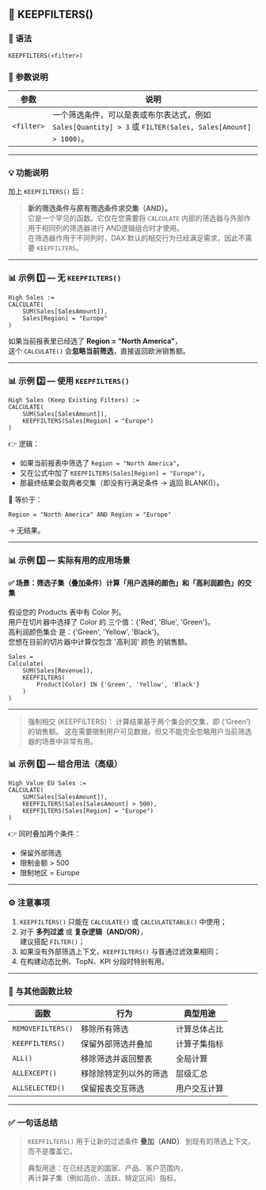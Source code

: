 ## 📘 KEEPFILTERS()

### 🧩 语法
```DAX
KEEPFILTERS(<filter>)
```

### 📖 参数说明
| 参数 | 说明 |
|------|------|
| `<filter>` | 一个筛选条件，可以是表或布尔表达式，例如 `Sales[Quantity] > 3` 或 `FILTER(Sales, Sales[Amount] > 1000)`。 |

---

### 💡 功能说明
加上 `KEEPFILTERS()` 后：
> **新的筛选条件与原有筛选条件求交集（AND）。**  
> 它是一个罕见的函数。它仅在您需要将 `CALCULATE` 内部的筛选器与外部作用于相同列的筛选器进行 AND逻辑组合时才使用。  
> 在筛选器作用于不同列时，DAX 默认的相交行为已经满足需求，因此不需要 `KEEPFILTERS`。  

---

### 📊 示例 1️⃣ — 无 `KEEPFILTERS()`
```DAX
High Sales :=
CALCULATE(
    SUM(Sales[SalesAmount]),
    Sales[Region] = "Europe"
)
```

如果当前报表里已经选了 **Region = "North America"**，  
这个 `CALCULATE()` 会**忽略当前筛选**，直接返回欧洲销售额。

---

### 📊 示例 2️⃣ — 使用 `KEEPFILTERS()`
```DAX
High Sales (Keep Existing Filters) :=
CALCULATE(
    SUM(Sales[SalesAmount]),
    KEEPFILTERS(Sales[Region] = "Europe")
)
```

👉 逻辑：
- 如果当前报表中筛选了 `Region = "North America"`，  
- 又在公式中加了 `KEEPFILTERS(Sales[Region] = "Europe")`，  
- 那最终结果会取两者交集（即没有行满足条件 → 返回 BLANK()）。

🧠 等价于：
```text
Region = "North America" AND Region = "Europe"
```
→ 无结果。

---

### 📊 示例 3️⃣ — 实际有用的应用场景

#### ✅ 场景：筛选子集（叠加条件）计算「用户选择的颜色」和「高利润颜色」的交集  
假设您的 $\text{Products}$ 表中有 $\text{Color}$ 列。  
用户在切片器中选择了 Color 的 三个值：{'Red', 'Blue', 'Green'\}。  
高利润颜色集合 是：{'Green', 'Yellow', 'Black'\}。  
您想在目前的切片器中计算仅包含 '高利润' 颜色 的销售额。

``` DAX
Sales =
Calculate(
    SUM(Sales[Revenue]),
    KEEPFILTERS(
        Product[Color] IN {'Green', 'Yellow', 'Black'}
    )
)
```

---

> 强制相交 (KEEPFILTERS)： 计算结果基于两个集合的交集，即 $\text{\{'Green'\}}$ 的销售额。
> 这在需要限制用户可见数据，但又不能完全忽略用户当前筛选器的场景中非常有用。

### 📊 示例 5️⃣ — 组合用法（高级）

```DAX
High Value EU Sales :=
CALCULATE(
    SUM(Sales[SalesAmount]),
    KEEPFILTERS(Sales[SalesAmount] > 500),
    KEEPFILTERS(Sales[Region] = "Europe")
)
```

👉 同时叠加两个条件：  
- 保留外部筛选  
- 限制金额 > 500  
- 限制地区 = Europe

---

### ⚙️ 注意事项

1. `KEEPFILTERS()` 只能在 `CALCULATE()` 或 `CALCULATETABLE()` 中使用；
2. 对于 **多列过滤** 或 **复杂逻辑（AND/OR）**，  
   建议搭配 `FILTER()`；
3. 如果没有外部筛选上下文，`KEEPFILTERS()` 与普通过滤效果相同；
4. 在构建动态比例、TopN、KPI 分段时特别有用。

---

### 📘 与其他函数比较

| 函数 | 行为 | 典型用途 |
|------|------|-----------|
| `REMOVEFILTERS()` | 移除所有筛选 | 计算总体占比 |
| `KEEPFILTERS()` | 保留外部筛选并叠加 | 计算子集指标 |
| `ALL()` | 移除筛选并返回整表 | 全局计算 |
| `ALLEXCEPT()` | 移除除特定列以外的筛选 | 层级汇总 |
| `ALLSELECTED()` | 保留报表交互筛选 | 用户交互计算 |

---

### ✅ 一句话总结
> `KEEPFILTERS()` 用于让新的过滤条件 **叠加（AND）** 到现有的筛选上下文，  
> 而不是覆盖它。  
>  
> 典型用途：在已经选定的国家、产品、客户范围内，  
> 再计算子集（例如高价、活跃、特定区间）指标。
